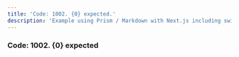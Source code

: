 ```yaml
---
title: 'Code: 1002. {0} expected.'
description: 'Example using Prism / Markdown with Next.js including switching syntax highlighting themes.'
---
```


### Code: 1002. {0} expected